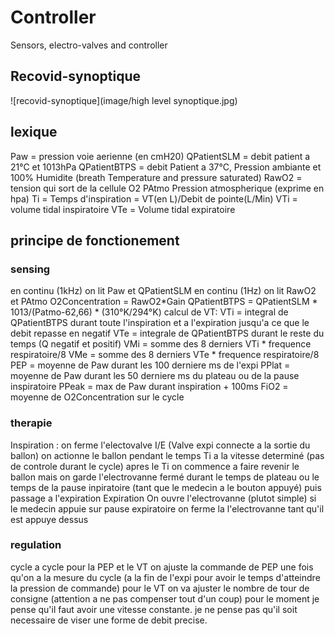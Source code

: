 # Controller
Sensors, electro-valves and controller

## Recovid-synoptique

![recovid-synoptique](image/high level synoptique.jpg)

## lexique
Paw = pression voie aerienne (en cmH20) 
QPatientSLM = debit patient a 21°C et 1013hPa
QPatientBTPS = debit Patient a 37°C, Pression ambiante et 100% Humidite (breath Temperature and pressure saturated)
RawO2 = tension qui sort de la cellule O2
PAtmo Pression atmospherique (exprime en hpa)
Ti = Temps d'inspiration  = VT(en L)/Debit de pointe(L/Min)
VTi = volume tidal inspiratoire
VTe = Volume tidal expiratoire
## principe de fonctionement

### sensing
en continu (1kHz) on lit  Paw et QPatientSLM
en continu (1Hz) on lit RawO2 et PAtmo
O2Concentration = RawO2*Gain
QPatientBTPS = QPatientSLM * 1013/(Patmo-62,66) * (310°K/294°K)
calcul de VT:
VTi = integral de QPatientBTPS durant toute l'inspiration et a l'expiration jusqu'a ce que le debit repasse en negatif
VTe = integrale de QPatientBTPS durant le reste du temps (Q negatif et positif)
VMi = somme des 8 derniers VTi * frequence respiratoire/8 
VMe = somme des 8 derniers VTe * frequence respiratoire/8
PEP = moyenne de Paw durant les 100 derniere ms de l'expi 
PPlat = moyenne de Paw durant les 50 derniere ms du plateau ou de la pause inspiratoire
PPeak = max de Paw durant inspiration + 100ms
FiO2 = moyenne de O2Concentration sur le cycle 

### therapie
Inspiration :
on ferme l'electovalve I/E (Valve expi connecte a la sortie du ballon)
on actionne le ballon pendant le temps Ti a la vitesse determiné (pas de controle durant le cycle)
apres le Ti on commence a faire revenir le ballon mais on garde l'electrovanne fermé durant le temps de plateau ou le temps de la pause inpiratoire (tant que le medecin a le bouton appuyé)
puis passage a l'expiration 
Expiration 
On ouvre l'electrovanne (plutot simple)
si le medecin appuie sur pause expiratoire on ferme la l'electrovanne tant qu'il est appuye dessus

### regulation 
cycle a cycle pour la PEP et le VT 
on ajuste la commande de PEP une fois qu'on a la mesure du cycle (a la fin de l'expi pour avoir le temps d'atteindre la pression de commande)
pour le VT on va ajuster le nombre de tour de consigne (attention a ne pas compenser tout d'un coup) 
pour le moment je pense qu'il faut avoir une vitesse constante. je ne pense pas qu'il soit necessaire de viser une forme de debit precise.


